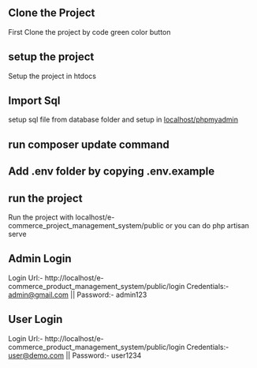 
## Clone the Project

First Clone the project by code green color button

## setup the project

Setup the project in htdocs 

## Import Sql 

setup sql file from database folder and setup in [localhost/phpmyadmin](http://localhost/phpmyadmin/)

## run composer update command

## Add .env folder by copying .env.example

## run the project

Run the project with localhost/e-commerce_project_management_system/public
or you can do php artisan serve

## Admin Login
Login Url:- http://localhost/e-commerce_product_management_system/public/login
Credentials:- admin@gmail.com  || Password:- admin123

## User Login
Login Url:- http://localhost/e-commerce_product_management_system/public/login
Credentials:- user@demo.com  || Password:- user1234